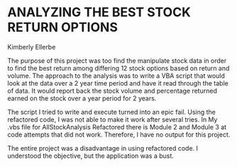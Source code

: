 # ANALYZING THE BEST STOCK RETURN OPTIONS
Kimberly Ellerbe

The purpose of this project was too find the manipulate stock data in order to find the best return among differing 12 stock options based on return and volume.
The approach to the analysis was to write a VBA script that would look at the data over a 2 year time period and have it read through the table of data.  It would report back the stock volume and percentage returned earned on the stock over a year period for 2 years.

The script I tried to write and execute turned into an epic fail.  Using the refactored code, I was not able to make it work after several tries. In My .vbs file for AllStockAnalysis Refactored there is Module 2 and Module 3 at code attempts that did not work.  Therefore, I have no output for this project.

The entire project was a disadvantage in using refactored code.  I understood the objective, but the application was a bust.



